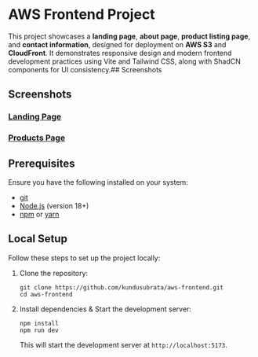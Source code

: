 
# AWS Frontend Project

This project showcases a **landing page**, **about page**, **product listing page**, and **contact information**, designed for deployment on **AWS S3** and **CloudFront**. It demonstrates responsive design and modern frontend development practices using Vite and Tailwind CSS, along with ShadCN components for UI consistency.## Screenshots

## Screenshots

### [Landing Page](./public/aws-frontend-landing.png)

### [Products Page](./public/aws-frontend-products.png)

## Prerequisites

Ensure you have the following installed on your system:

- [git](https://git-scm.com/downloads)  
- [Node.js](https://nodejs.org/) (version 18+)
- [npm](https://www.npmjs.com/) or [yarn](https://yarnpkg.com/)

## Local Setup

Follow these steps to set up the project locally:

1.  Clone the repository:
	```
	git clone https://github.com/kundusubrata/aws-frontend.git
	cd aws-frontend
	```
2. Install dependencies & Start the development server:
	```
	npm install
	npm run dev
	```
	This will start the development server at `http://localhost:5173`.
	
